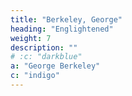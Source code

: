 ```yaml
---
title: "Berkeley, George"
heading: "Englightened"
weight: 7
description: ""
# :c: "darkblue"
a: "George Berkeley"
c: "indigo"
---
```


